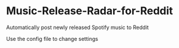 # Music-Release-Radar-for-Reddit
Automatically post newly released Spotify music to Reddit

Use the config file to change settings